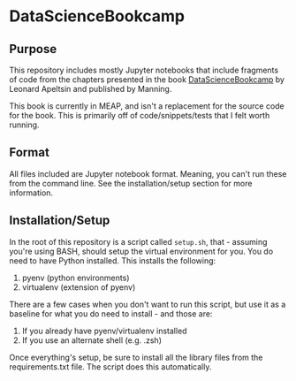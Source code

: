 # DataScienceBookcamp

## Purpose

This repository includes mostly Jupyter notebooks that include fragments of code from the chapters presented in the book [DataScienceBookcamp](https://www.manning.com/books/data-science-bookcamp?query=data%20science%20book) by Leonard Apeltsin and published by Manning.

This book is currently in MEAP, and isn't a replacement for the source code for the book.  This is primarily off of code/snippets/tests that I felt worth running.

## Format

All files included are Jupyter notebook format.  Meaning, you can't run these from the command line.  See the installation/setup section for more information.

## Installation/Setup

In the root of this repository is a script called ``setup.sh``, that - assuming you're using BASH, should setup the virtual environment for you.  You do need to have Python installed.  This installs the following:
1. pyenv (python environments)
2. virtualenv (extension of pyenv)

There are a few cases when you don't want to run this script, but use it as a baseline for what you do need to install - and those are:
1.  If you already have pyenv/virtualenv installed
2.  If you use an alternate shell (e.g. .zsh)

Once everything's setup, be sure to install all the library files from the requirements.txt file.  The script does this automatically.